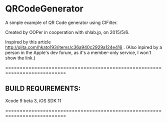 # QRCodeGenerator
A simple example of QR Code generator using CIFilter.

Created by OOPer in cooperation with shlab.jp, on 2015/5/6.

Inspired by this article
 <http://qiita.com/hkato193/items/c36a940c2929a124e416>
.
(Also inpired by a person in the Apple's dev forum, as it's a member-only service, I won't show the link.) 

===========================================================================
## BUILD REQUIREMENTS:

Xcode 9 beta 3, iOS SDK 11

===========================================================================
